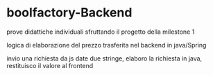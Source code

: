 # boolfactory-Backend
 
prove didattiche individuali sfruttando il progetto della milestone 1 

logica di elaborazione del prezzo trasferita nel backend in java/Spring 

invio una richiesta da js date due stringe, elaboro la richiesta in java, restituisco il valore al frontend

